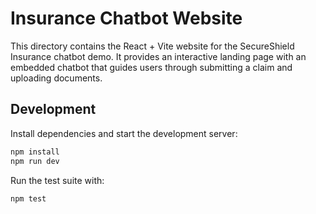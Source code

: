 # Insurance Chatbot Website

This directory contains the React + Vite website for the SecureShield Insurance chatbot demo. It provides an interactive landing page with an embedded chatbot that guides users through submitting a claim and uploading documents.

## Development

Install dependencies and start the development server:

```bash
npm install
npm run dev
```

Run the test suite with:

```bash
npm test
```

